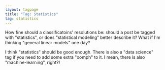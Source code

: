 ```yaml
---
layout: tagpage
title: "Tag: Statistics"
tag: statistics
---
```


How fine should a classificatoins' resolutions be:  should a post be tagged with "statistics", or does
"statistical modeling" better describe it?  What if I'm thinking "general linear models" one day?  

I think "statistics" should be good enough.  There is also a "data science" tag if you need to add some
extra "oomph" to it.  I mean, there is also "machine-learning", right?!
